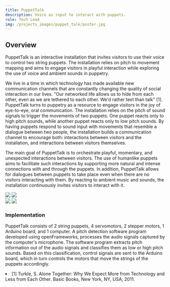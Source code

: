 ```yaml
---
title: PuppetTalk
description: Voice as input to interact with puppets.
role: Tech Lead
img: /projects_images/puppet_talk/poster.jpg
---
```


## Overview

PuppetTalk is an interactive installation that invites visitors to use their voice to control two string puppets. The installation relies on pitch to movement mapping and aims to engage visitors in playful interaction while exploring the use of voice and ambient sounds in puppetry.

We live in a time in which technology has made available new communication channels that are constantly changing the quality of social interaction in our lives. "Our networked life allows us to hide from each other, even as we are tethered to each other. We'd rather text than talk" [1]. PuppetTalk turns to puppetry as a resource to engage visitors in the joy of eye-to-eye, oral communication. The installation relies on the pitch of sound signals to trigger the movements of two puppets. One puppet reacts only to high pitch sounds, while another puppet reacts only to low pitch sounds. By having puppets respond to sound input with movements that resemble a dialogue between two people, the installation builds a communication channel to encourage both: interactions between visitors and the installation, and interactions between visitors themselves.

The main goal of PuppetTalk is to orchestrate playful, momentary, and unexpected interactions between visitors. The use of humanlike puppets aims to facilitate such interactions by supporting more natural and intense connections with and through the puppets. In addition, PuppetTalk allows for dialogues between puppets to take place even when there are no visitors interacting with them. By reacting to ambient music and sounds, the installation continuously invites visitors to interact with it.

<div class="imgs">
<img src="/projects_images/puppet_talk/img_1.jpg">
<img src="/projects_images/puppet_talk/img_2.jpg">
</div>

<div class="imgs">
<img src="/projects_images/puppet_talk/img_3.jpg">
<img src="/projects_images/puppet_talk/img_4.jpg">
</div>

### Implementation

PuppetTalk consists of 2 string puppets, 4 servomotors, 2 stepper motors, 1 Arduino board, and 1 computer. A pitch detection software program developed using openFrameworks, processes the audio signals captured
by the computer's microphone. The software program extracts pitch information out of the audio signals and classifies them as low or high pitch sounds. Based on this classification, control signals are sent to the Arduino board, which in turn controls the motors that move the strings of the puppets accordingly.
<div class="imgs">
    <lazy-video-component
	showcontrols='true' source="/projects_images/puppet_talk/video_1.mp4"
        class="md:w-1/2 object-cover my-10 border-gray border shadow-md"
    ></lazy-video-component>
<lazy-video-component
	showcontrols='true' source="/projects_images/puppet_talk/video_2.mp4"
        class="md:w-1/2 object-cover my-10 border-gray border shadow-md"
    ></lazy-video-component>
</div>
<div class="citations">
<li>[1] Turkle, S. Alone Together: Why We Expect More
from Technology and Less from Each Other. Basic
Books, New York, NY, USA, 2011.</li>  
</div>
